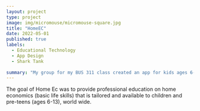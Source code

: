 ```yaml
---
layout: project
type: project
image: img/micromouse/micromouse-square.jpg
title: "HomeEC"
date: 2022-05-01
published: true
labels:
  - Educational Technology
  - App Design
  - Shark Tank
  
summary: "My group for my BUS 311 class created an app for kids ages 6-13 to help teach them basic home economics skills."
---
```


The goal of Home Ec was to provide professional education on home economics (basic life skills) that is tailored and available to children and pre-teens (ages 6-13), world wide.
